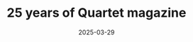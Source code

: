 ---
layout: layouts/hero-episode.njk
tags: hero
date: "2025-03-29"
title: 25 years of Quartet magazine
datum: 29.03. 2025
foto1024: /images/uploads/25_years_of_quartet_1024x768.jpg
foto1440: /images/uploads/25_years_of_quartet_1440x825.jpg
alt: ĽUBA KOĽOVÁ, PIOTR SOCHA, NORA OBRTELOVÁ, ZSUZSA SÁRI
link: https://www.stvr.sk/televizia/archiv/14252/523171#1257
header: Latest episode
tv: STVR :2
cta: Play episode
logo: logo_DVOJKA_biele.svg
---
